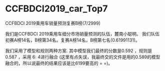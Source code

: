 # CCFBDCI2019_car_Top7
CCFBDCI 2019乘用车销量预测复赛B榜(7/2999)

我们是CCFBDCI 2019乘用车细分市场销量预测的队伍，麓南小聪明。
我们队伍初赛A榜14名，B榜第34名。复赛A榜14名，B榜第七名(0.61991131)。

我们采用了模型和规则两种方案.
其中模型我们最终的分数是0.592 ，规则是0.587 ，采用 6: 4进行融合 (这里有点失误，我最终交的文件是用的0.589的模型融合的，所以说最终的结果应该是比6199要高的 = =)。

